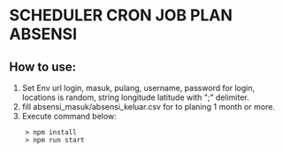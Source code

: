 # SCHEDULER CRON JOB PLAN ABSENSI

## How to use:

1. Set Env url login, masuk, pulang, username, password for login, locations is random, string longitude latitude with ";" delimiter.
2. fill absensi_masuk/absensi_keluar.csv for to planing 1 month or more.
3. Execute command below:

```
	> npm install
	> npm run start
```